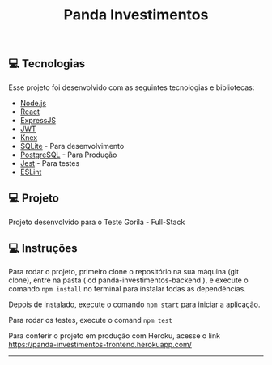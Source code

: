 <h1 align="center">
  Panda Investimentos
</h1>

<br>

## 💻 Tecnologias

Esse projeto foi desenvolvido com as seguintes tecnologias e bibliotecas:

- [Node.js](https://nodejs.org/en/)
- [React](https://reactjs.org)
- [ExpressJS](https://expressjs.com/)
- [JWT](https://jwt.io/)
- [Knex](http://knexjs.org/)
- [SQLite](https://www.sqlite.org/index.html) - Para desenvolvimento
- [PostgreSQL](https://www.postgresql.org/) - Para Produção
- [Jest](https://jestjs.io/) - Para testes
- [ESLint](https://eslint.org/)

## 💻 Projeto

Projeto desenvolvido para o Teste Gorila - Full-Stack

## 💻 Instruções

Para rodar o projeto, primeiro clone o repositório na sua máquina (git clone), entre na pasta ( cd panda-investimentos-backend ), e execute o comando `npm install` no terminal para instalar todas as dependências. 

Depois de instalado, execute o comando `npm start` para iniciar a aplicação.

Para rodar os testes, execute o comand `npm test` 

Para conferir o projeto em produção com Heroku, acesse o link https://panda-investimentos-frontend.herokuapp.com/

---

